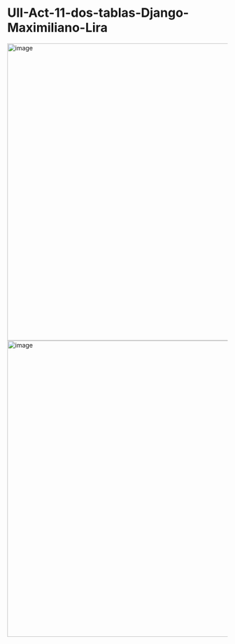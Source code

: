 # UII-Act-11-dos-tablas-Django-Maximiliano-Lira
<img width="1357" height="680" alt="image" src="https://github.com/user-attachments/assets/d4517f40-969b-4cbb-8548-57b8dff442c2" />
<img width="1366" height="678" alt="image" src="https://github.com/user-attachments/assets/c8d9420d-d753-45c1-8b19-9b194361274a" />

